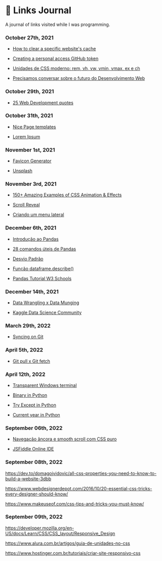 # 📰 Links Journal 
 
A journal of links visited while I was programming.

 ### October 27th, 2021

- <a href="https://olhardigital.com.br/en/2021/04/14/dicas-e-tutoriais/como-limpar-o-cache-de-um-site-no-chrome-e-no-edge/">How to clear a specific website's cache</a>

- <a href="https://docs.github.com/en/authentication/keeping-your-account-and-data-secure/creating-a-personal-access-token">Creating a personal access GitHub token</a>

- <a href="https://desenvolvimentoparaweb.com/css/unidades-css-rem-vh-vw-vmin-vmax-ex-ch/">Unidades de CSS moderno: rem, vh, vw, vmin, vmax, ex e ch</a>

- <a href="https://www.youtube.com/watch?v=OcGpWJ3WEh8">Precisamos conversar sobre o futuro do Desenvolvimento Web</a>

### October 29th, 2021

- <a href="https://shourai.io/blog/2020/11/13/top-25-web-development-quotes-inspirational-and-motivational/">25 Web Development quotes</a>

### October 31th, 2021

- <a href="https://nicepage.com/templates">Nice Page templates</a>

- <a href="https://www.lipsum.com/">Lorem Ipsum</a>

### November 1st, 2021

- <a href="https://www.favicon.cc/">Favicon Generator</a>

- <a href="https://unsplash.com/">Unsplash</a>

### November 3rd, 2021

- <a href="https://1stwebdesigner.com/css-effects/">150+ Amazing Examples of CSS Animation & Effects</a>

- <a href="https://scrollrevealjs.org/">Scroll Reveal</a>

- <a href="https://www.infowester.com/menulateralcss.php">Criando um menu lateral</a>

### December 6th, 2021

- <a href="https://medium.com/data-hackers/uma-introdu%C3%A7%C3%A3o-simples-ao-pandas-1e15eea37fa1">Introdução ao Pandas</a>

- <a href="https://paulovasconcellos.com.br/28-comandos-%C3%BAteis-de-pandas-que-talvez-voc%C3%AA-n%C3%A3o-conhe%C3%A7a-6ab64beefa93">28 comandos úteis de Pandas</a>

- <a href="https://www.todamateria.com.br/desvio-padrao/" target="_blank" >Desvio Padrão</a>

- <a href="https://www.delftstack.com/pt/api/python-pandas/pandas-dataframe-dataframe.describe-function/">Função dataframe.describe()</a>

- <a href="https://www.w3schools.com/python/pandas/default.asp">Pandas Tutorial W3 Schools</a>

### December 14th, 2021

- <a href="https://medium.com/dados-de-cientista/data-wrangling-x-data-munging-b47bd3a4d555">Data Wrangling x Data Munging</a>

- <a href="https://www.kaggle.com/">Kaggle Data Science Community</a>

### March 29th, 2022

- <a href="https://www.atlassian.com/git/tutorials/syncing">Syncing on Git</a>

### April 5th, 2022

- <a href="https://blog.betrybe.com/git/git-pull/">Git pull x Git fetch</a>

### April 12th, 2022

- <a href="https://zimmergren.net/enable-transparent-background-in-windows-terminal/">Transparent Windows terminal</a>

- <a href="https://www.delftstack.com/howto/python/python-int-to-binary/">Binary in Python</a>

- <a href="https://www.w3schools.com/python/python_try_except.asp">Try Except in Python</a>

- <a href="https://www.delftstack.com/howto/python/python-current-year/">Current year in Python</a>

### September 06th, 2022

- <a href="https://desenvolvimentoparaweb.com/css/navegacao-ancora-smooth-scroll-css-puro/">Navegação âncora e smooth scroll com CSS puro</a>

- <a href="https://jsfiddle.net/">JSFiddle Online IDE</a>

### September 08th, 2022

https://dev.to/domagojvidovic/all-css-properties-you-need-to-know-to-build-a-website-3dbb

https://www.webdesignerdepot.com/2016/10/20-essential-css-tricks-every-designer-should-know/

https://www.makeuseof.com/css-tips-and-tricks-you-must-know/

### September 09th, 2022

https://developer.mozilla.org/en-US/docs/Learn/CSS/CSS_layout/Responsive_Design

https://www.alura.com.br/artigos/guia-de-unidades-no-css

https://www.hostinger.com.br/tutoriais/criar-site-responsivo-css

